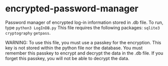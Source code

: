 # encrypted-password-manager
Password manager of encrypted log-in information stored in .db file.
To run, type ```python3 LogInDB.py```
This file requires the following packages:
```sqlite3``` ```cryptography``` ```getpass```.

WARNING: To use this file, you must use a passkey for the encryption. This key is not stored within the python file nor the database. You must remember this passkey to encrypt and decrypt the data in the .db file. If you forget this passkey, you will not be able to decrypt the data.
